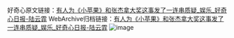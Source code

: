 好奇心原文链接：[有人为《小苹果》和张杰拿大奖这事发了一连串质疑_娱乐_好奇心日报-陆云霏](https://www.qdaily.com/articles/3900.html)
WebArchive归档链接：[有人为《小苹果》和张杰拿大奖这事发了一连串质疑_娱乐_好奇心日报-陆云霏](http://web.archive.org/web/20190623153231/https://www.qdaily.com/articles/3900.html)
![image](http://ww3.sinaimg.cn/large/007d5XDpgy1g3vdjximusj30u02om4qp)